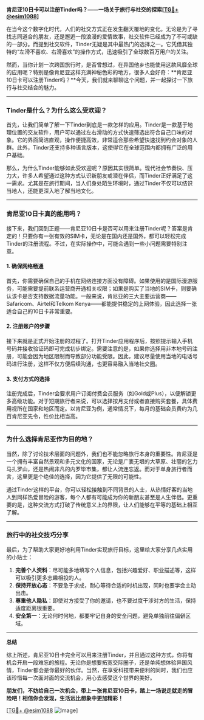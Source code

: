 **肯尼亚10日卡可以注册Tinder吗？——一场关于旅行与社交的探索[[TG💪+ @esim1088](https://t.me/s/esim1088)]**

在当今这个数字化时代，人们的社交方式正在发生翻天覆地的变化。无论是为了寻找志同道合的朋友，还是邂逅一段浪漫的爱情故事，社交软件已经成为了不可或缺的一部分。而提到社交软件，Tinder无疑是其中最热门的选择之一。它凭借其独特的“左滑不喜欢、右滑喜欢”的操作方式，迅速吸引了全球数百万用户的关注。

然而，当你计划一次跨国旅行时，是否曾想过，在异国他乡也能使用这款风靡全球的应用呢？特别是像肯尼亚这样充满神秘色彩的地方，很多人会好奇：**肯尼亚10日卡可以注册Tinder吗？**今天，我们就来聊聊这个问题，并一起探讨一下旅行与社交结合的魅力。

---

### **Tinder是什么？为什么这么受欢迎？**

首先，让我们简单了解一下Tinder到底是一款怎样的应用。Tinder是一款基于地理位置的交友软件，用户可以通过左右滑动的方式快速筛选出符合自己口味的对象。它的界面简洁直观，操作便捷高效，非常适合那些希望快速找到约会对象的人群。此外，Tinder还支持多种语言版本，这使得它在全球范围内都拥有广泛的用户基础。

那么，为什么Tinder能够如此受欢迎呢？原因其实很简单。现代社会节奏快、压力大，许多人希望通过这种方式认识新朋友或潜在伴侣，而Tinder正好满足了这一需求。尤其是在旅行期间，当人们身处陌生环境时，通过Tinder不仅可以结识当地人，还能更深入地了解当地文化。

---

### **肯尼亚10日卡真的能用吗？**

接下来，我们回到正题——肯尼亚10日卡是否可以用来注册Tinder呢？答案是肯定的！只要你有一张有效的SIM卡，无论是在国内还是国外，都可以轻松完成Tinder的注册流程。不过，在实际操作中，可能会遇到一些小问题需要特别注意。

#### **1. 确保网络畅通**
首先，你需要确保自己的手机在网络连接方面没有障碍。如果使用的是国际漫游服务，可能需要提前联系运营商开通相关权限；如果是购买了当地的SIM卡，则要确认该卡是否支持数据流量功能。一般来说，肯尼亚的三大主要运营商——Safaricom、Airtel和Telkom Kenya——都能提供稳定的上网体验，因此选择一张适合自己的10日卡非常重要。

#### **2. 注册账户的步骤**
接下来就是正式开始注册的过程了。打开Tinder应用程序后，按照提示输入手机号码并接收验证码即可完成初步绑定。需要注意的是，如果你选择用非本地号码注册，可能会因为地区限制而导致部分功能受限。因此，建议尽量使用当地的电话号码进行注册，这样不仅方便后续沟通，也更容易融入当地社交圈。

#### **3. 支付方式的选择**
注册完成后，Tinder会要求用户订阅付费会员服务（如Gold或Plus），以便解锁更多高级功能。对于短期旅行者来说，可以选择按月支付或者直接购买套餐，具体费用视所在国家和地区而定。以肯尼亚为例，通常情况下，每月的基础会员费约为几百肯尼亚先令，性价比相当高。

---

### **为什么选择肯尼亚作为目的地？**

当然，除了讨论技术层面的问题外，我们也不能忽略旅行本身的重要性。肯尼亚是一个拥有丰富自然景观和多元文化的国家，无论是广袤无垠的大草原、壮丽的乞力马扎罗山，还是热闹非凡的内罗毕市集，都让人流连忘返。而对于单身旅行者而言，这里更是个绝佳的选择，因为它提供了无限的可能性。

通过Tinder这样的平台，你可以轻松接触到不同背景的人士，从热情好客的当地人到同样热爱冒险的游客，每个人都有可能成为你的新朋友甚至是人生伴侣。更重要的是，这种交流方式打破了传统意义上的界限，让人们能够在平等的基础上相互了解。

---

### **旅行中的社交技巧分享**

最后，为了帮助大家更好地利用Tinder实现旅行目标，这里给大家分享几点实用的小贴士：

1. **完善个人资料**：尽可能多地填写个人信息，包括兴趣爱好、职业描述等，这样可以吸引更多志趣相投的人。
2. **保持开放心态**：不要急于求成，耐心等待合适的时机出现，同时也要学会主动出击。
3. **尊重他人隐私**：即使对方接受了你的邀请，也不要过度干涉对方的生活，保持适度距离很重要。
4. **安全第一**：无论何时何地，都要牢记自身的安全问题，避免单独前往偏僻区域。

---

**总结**

综上所述，肯尼亚10日卡完全可以用来注册Tinder，并且通过这种方式，你将有机会开启一段难忘的旅程。无论你是想要拓宽交际圈子，还是单纯想体验异国风情，Tinder都会是你最好的伙伴。当然，在享受科技带来便利的同时，我们也应该珍惜每一次面对面的交流机会，用心去感受这个世界的美好。

**朋友们，不妨给自己一次机会，带上一张肯尼亚10日卡，踏上一场说走就走的冒险吧！相信你会发现，生活远比想象中更加精彩！**

[[TG💪+ @esim1088](https://t.me/s/esim1088) ![Image](https://i.postimg.cc/4NQfJmqS/Snipaste-2025-05-13-00-14-12.png)]